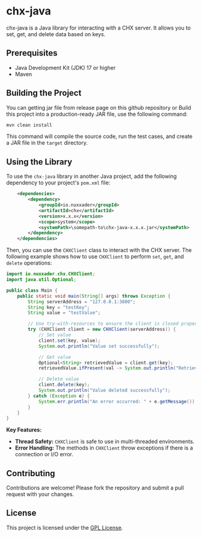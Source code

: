 # chx-java

chx-java is a Java library for interacting with a CHX server. It allows you to set, get, and delete data based on keys.

## Prerequisites

*   Java Development Kit (JDK) 17 or higher
*   Maven

## Building the Project

You can getting jar file from release page on this github repository or
Build this project into a production-ready JAR file, use the following command:

```bash
mvn clean install
```

This command will compile the source code, run the test cases, and create a JAR file in the `target` directory.

## Using the Library

To use the `chx-java` library in another Java project, add the following dependency to your project's `pom.xml` file:

```xml
    <dependencies>
        <dependency>
            <groupId>io.nuxxader</groupId>
            <artifactId>chx</artifactId>
            <version>x.x.x</version>
            <scope>system</scope>
            <systemPath>\somepath-to\chx-java-x.x.x.jar</systemPath>
        </dependency>
    </dependencies>
```

Then, you can use the `CHXClient` class to interact with the CHX server. The following example shows how to use `CHXClient` to perform `set`, `get`, and `delete` operations:

```java
import io.nuxxader.chx.CHXClient;
import java.util.Optional;

public class Main {
    public static void main(String[] args) throws Exception {
        String serverAddress = "127.0.0.1:3800";
        String key = "testKey";
        String value = "testValue";

        // Use try-with-resources to ensure the client is closed properly
        try (CHXClient client = new CHXClient(serverAddress)) {
            // Set value
            client.set(key, value);
            System.out.println("Value set successfully");

            // Get value
            Optional<String> retrievedValue = client.get(key);
            retrievedValue.ifPresent(val -> System.out.println("Retrieved value: " + val));

            // Delete value
            client.delete(key);
            System.out.println("Value deleted successfully");
        } catch (Exception e) {
            System.err.println("An error occurred: " + e.getMessage());
        }
    }
}
```

**Key Features:**

*   **Thread Safety:** `CHXClient` is safe to use in multi-threaded environments.
*   **Error Handling:** The methods in `CHXClient` throw exceptions if there is a connection or I/O error.

## Contributing

Contributions are welcome! Please fork the repository and submit a pull request with your changes.

## License

This project is licensed under the [GPL License](LICENSE).